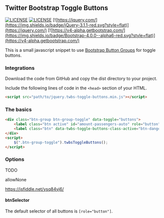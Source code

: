 ## Twitter Bootstrap Toggle Buttons

[![LICENSE](https://img.shields.io/badge/release-0.0.1-blue.svg?style=flat)](https://github.com/Fincallorca/twbs-alert-overlay/tree/0.0.1)
[![LICENSE](https://img.shields.io/badge/License-MIT-blue.svg?style=flat)](LICENSE)
[![https://jquery.com/](https://img.shields.io/badge/jQuery-3.1.1-red.svg?style=flat)](https://jquery.com/)
[![https://v4-alpha.getbootstrap.com/](https://img.shields.io/badge/Bootstrap-4.0.0--alpha6-red.svg?style=flat)](https://v4-alpha.getbootstrap.com/)

This is a small javascript snippet to use [Bootstrap Button Groups](https://v4-alpha.getbootstrap.com/components/button-group/) for toggle buttons.
 
### Integrations

Download the code from GitHub and copy the dist directory to your project.

Include the following lines of code in the `<head>` section of your HTML.

```html
<script src="path/to/jquery.twbs-toggle-buttons.min.js"></script>
```

### The basics

```html
<div class="btn-group btn-group-toggle" data-toggle="buttons">
    <label class="btn active" id="amount-passengers-auto" role="button">ja</label>
    <label class="btn" data-twbs-toggle-buttons-class-active="btn-danger" role="button">nein</label>
</div>
<script>
    $(".btn-group-toggle").twbsToggleButtons();
</script>
```

### Options

TODO

allowNone

https://jsfiddle.net/ysq84yj6/


#### btnSelector

The default selector of all buttons is `[role="button"]`.
